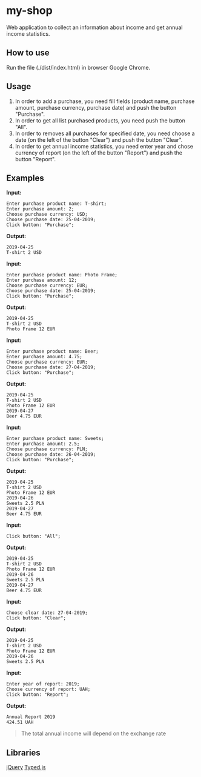 # my-shop

Web application to collect an information about income and get annual income statistics.

## How to use

Run the file (./dist/index.html) in browser Google Chrome.

## Usage

1. In order to add a purchase, you need fill fields (product name, purchase amount, purchase currency, purchase date) and push the button "Purchase".
2. In order to get all list purchased products, you need push the button "All".
3. In order to removes all purchases for specified date, you need choose a date (on the left of the button "Clear") and push the button "Clear".
4. In order to get annual income statistics, you need enter year and chose currency of report (on the left of the button "Report") and push the button "Report".

## Examples

**Input:**

    Enter purchase product name: T-shirt;
    Enter purchase amount: 2;
    Choose purchase currency: USD;
    Choose purchase date: 25-04-2019;
    Click button: "Purchase";

**Output:**

    2019-04-25
    T-shirt 2 USD

**Input:**

    Enter purchase product name: Photo Frame;
    Enter purchase amount: 12;
    Choose purchase currency: EUR;
    Choose purchase date: 25-04-2019;
    Click button: "Purchase";

**Output:**

    2019-04-25
    T-shirt 2 USD
    Photo Frame 12 EUR

**Input:**

    Enter purchase product name: Beer;
    Enter purchase amount: 4.75;
    Choose purchase currency: EUR;
    Choose purchase date: 27-04-2019;
    Click button: "Purchase";

**Output:**

    2019-04-25
    T-shirt 2 USD
    Photo Frame 12 EUR
    2019-04-27
    Beer 4.75 EUR

**Input:**

    Enter purchase product name: Sweets;
    Enter purchase amount: 2.5;
    Choose purchase currency: PLN;
    Choose purchase date: 26-04-2019;
    Click button: "Purchase";

**Output:**

    2019-04-25
    T-shirt 2 USD
    Photo Frame 12 EUR
    2019-04-26
    Sweets 2.5 PLN
    2019-04-27
    Beer 4.75 EUR

**Input:**

    Click button: "All";

**Output:**

    2019-04-25
    T-shirt 2 USD
    Photo Frame 12 EUR
    2019-04-26
    Sweets 2.5 PLN
    2019-04-27
    Beer 4.75 EUR

**Input:**

    Choose clear date: 27-04-2019;
    Click button: "Clear";

**Output:**

    2019-04-25
    T-shirt 2 USD
    Photo Frame 12 EUR
    2019-04-26
    Sweets 2.5 PLN

**Input:**

    Enter year of report: 2019;
    Choose currency of report: UAH;
    Click button: "Report";

**Output:**

    Annual Report 2019
    424.51 UAH

> The total annual income will depend on the exchange rate

## Libraries

[jQuery](https://jquery.com/ "jQuery")
[Typed.js](https://github.com/mattboldt/typed.js/blob/master/README.md "Typed.js")